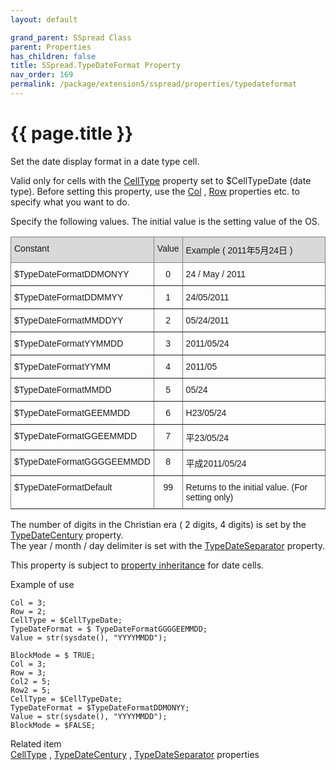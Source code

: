 ```yaml
---
layout: default

grand_parent: SSpread Class
parent: Properties
has_children: false
title: SSpread.TypeDateFormat Property
nav_order: 169
permalink: /package/extension5/sspread/properties/typedateformat
---
```

# {{ page.title }}

Set the date display format in a date type cell.

Valid only for cells with the <a href="/package/extension5/sspread/properties/celltype">CellType</a> property set to $CellTypeDate (date type).
Before setting this property, use the <a href="/package/extension5/sspread/properties/col">Col</a> , <a href="/package/extension5/sspread/properties/row">Row</a> properties etc. to specify what you want to do.

Specify the following values. The initial value is the setting value of the OS.
<style type="text/css">
.tg  {border-collapse:collapse;border-spacing:0;}
.tg td{border-color:black;border-style:solid;border-width:1px;font-family:Arial, sans-serif;font-size:14px;
  overflow:hidden;padding:10px 5px;word-break:normal;}
.tg th{border-color:black;border-style:solid;border-width:1px;font-family:Arial, sans-serif;font-size:14px;
  font-weight:normal;overflow:hidden;padding:10px 5px;word-break:normal;}
.tg .tg-kg9c{background-color:#D9D9D9;border-color:inherit;text-align:left;vertical-align:top}
.tg .tg-c3ow{border-color:inherit;text-align:center;vertical-align:top}
.tg .tg-8r26{background-color:#D9D9D9;border-color:inherit;text-align:center;vertical-align:top}
.tg .tg-0pky{border-color:inherit;text-align:left;vertical-align:top}
</style>
<table class="tg">
<thead>
  <tr>
    <th class="tg-kg9c">Constant</th>
    <th class="tg-8r26">Value</th>
    <th class="tg-kg9c">Example ( 2011年5月24日 )</th>
  </tr>
</thead>
<tbody>
  <tr>
    <td class="tg-0pky">$TypeDateFormatDDMONYY</td>
    <td class="tg-c3ow">0</td>
    <td class="tg-0pky">24 / May / 2011</td>
  </tr>
  <tr>
    <td class="tg-0pky">$TypeDateFormatDDMMYY</td>
    <td class="tg-c3ow">1</td>
    <td class="tg-0pky">24/05/2011</td>
  </tr>
  <tr>
    <td class="tg-0pky">$TypeDateFormatMMDDYY</td>
    <td class="tg-c3ow">2</td>
    <td class="tg-0pky">05/24/2011</td>
  </tr>
  <tr>
    <td class="tg-0pky">$TypeDateFormatYYMMDD</td>
    <td class="tg-c3ow">3</td>
    <td class="tg-0pky">2011/05/24</td>
  </tr>
  <tr>
    <td class="tg-0pky">$TypeDateFormatYYMM</td>
    <td class="tg-c3ow">4</td>
    <td class="tg-0pky">2011/05</td>
  </tr>
  <tr>
    <td class="tg-0pky">$TypeDateFormatMMDD</td>
    <td class="tg-c3ow">5</td>
    <td class="tg-0pky">05/24</td>
  </tr>
  <tr>
    <td class="tg-0pky">$TypeDateFormatGEEMMDD</td>
    <td class="tg-c3ow">6</td>
    <td class="tg-0pky">H23/05/24</td>
  </tr>
  <tr>
    <td class="tg-0pky">$TypeDateFormatGGEEMMDD</td>
    <td class="tg-c3ow">7</td>
    <td class="tg-0pky">平23/05/24</td>
  </tr>
  <tr>
    <td class="tg-0pky">$TypeDateFormatGGGGEEMMDD</td>
    <td class="tg-c3ow">8</td>
    <td class="tg-0pky">平成2011/05/24</td>
  </tr>
  <tr>
    <td class="tg-0pky">$TypeDateFormatDefault</td>
    <td class="tg-c3ow">99</td>
    <td class="tg-0pky">Returns to the initial value. (For setting only)</td>
  </tr>
</tbody>
</table>

The number of digits in the Christian era ( 2 digits, 4 digits) is set by the <a href="/package/extension5/sspread/properties/typedatecentury">TypeDateCentury</a> property.
<br>The year / month / day delimiter is set with the <a href="/package/extension5/sspread/properties/typedateseparator">TypeDateSeparator</a> property.

This property is subject to <a href="/package/extension5/sspread/properties/celltype#property-inheritance-for-each-cell-data-type">property inheritance</a> for date cells.

Example of use
```
Col = 3;
Row = 2;
CellType = $CellTypeDate;
TypeDateFormat = $ TypeDateFormatGGGGEEMMDD;
Value = str(sysdate(), "YYYYMMDD");
 
BlockMode = $ TRUE;
Col = 3;
Row = 3;
Col2 = 5;
Row2 = 5;
CellType = $CellTypeDate;
TypeDateFormat = $TypeDateFormatDDMONYY;
Value = str(sysdate(), "YYYYMMDD");
BlockMode = $FALSE;
```

Related item<br>
 <a href="/package/extension5/sspread/properties/celltype">CellType</a> , <a href="/package/extension5/sspread/properties/typedatecentury">TypeDateCentury</a> , <a href="/package/extension5/sspread/properties/typedateseparator">TypeDateSeparator</a>  properties